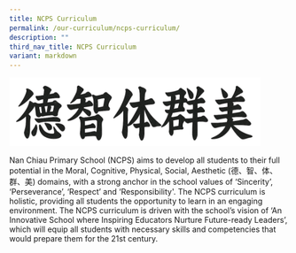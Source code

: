 ```yaml
---
title: NCPS Curriculum
permalink: /our-curriculum/ncps-curriculum/
description: ""
third_nav_title: NCPS Curriculum
variant: markdown
---
```


<img src="/images/Our%20Curriculum_English/Values.png" style="width:90%">

Nan Chiau Primary School (NCPS) aims to develop all students to their full potential in the Moral, Cognitive, Physical, Social, Aesthetic (德、智、体、群、美) domains, with a strong anchor in the school values of ‘Sincerity’, ‘Perseverance’, ‘Respect’ and ‘Responsibility'. The NCPS curriculum is holistic, providing all students the opportunity to learn in an engaging environment. The NCPS curriculum is driven with the school’s vision of ‘An Innovative School where Inspiring Educators Nurture Future-ready Leaders’, which will equip all students with necessary skills and competencies that would prepare them for the 21st century.